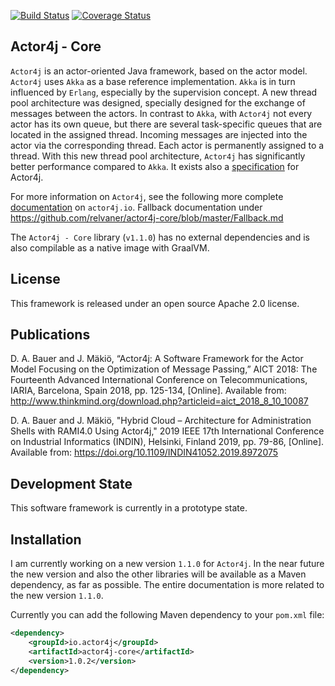 [![Build Status](https://travis-ci.org/relvaner/actor4j-core.svg?branch=master)](https://travis-ci.org/relvaner/actor4j-core)
[![Coverage Status](https://coveralls.io/repos/github/relvaner/actor4j-core/badge.svg?branch=master)](https://coveralls.io/github/relvaner/actor4j-core?branch=master)

## Actor4j - Core ##

`Actor4j` is an actor-oriented Java framework, based on the actor model. `Actor4j` uses `Akka` as a base reference implementation. `Akka` is in turn influenced by `Erlang`, especially by the supervision concept. A new thread pool architecture was designed, specially designed for the exchange of messages between the actors. In contrast to `Akka`, with `Actor4j` not every actor has its own queue, but there are several task-specific queues that are located in the assigned thread. Incoming messages are injected into the actor via the corresponding thread. Each actor is permanently assigned to a thread. With this new thread pool architecture, `Actor4j` has significantly better performance compared to `Akka`. It exists also a [specification](https://github.com/relvaner/actor4j-spec) for Actor4j.

For more information on `Actor4j`, see the following more complete [documentation](https://actor4j.io/documentation/) on `actor4j.io`. Fallback documentation under https://github.com/relvaner/actor4j-core/blob/master/Fallback.md

The `Actor4j - Core` library (`v1.1.0`) has no external dependencies and is also compilable as a native image with GraalVM.

## License ##
This framework is released under an open source Apache 2.0 license.

## Publications ##
D. A. Bauer and J. Mäkiö, “Actor4j: A Software Framework for the Actor Model Focusing on the Optimization of Message Passing,” AICT 2018: The Fourteenth Advanced International Conference on Telecommunications, IARIA, Barcelona, Spain 2018, pp. 125-134, [Online]. Available from: http://www.thinkmind.org/download.php?articleid=aict_2018_8_10_10087

D. A. Bauer and J. Mäkiö, "Hybrid Cloud – Architecture for Administration Shells with RAMI4.0 Using Actor4j," 2019 IEEE 17th International Conference on Industrial Informatics (INDIN), Helsinki, Finland 2019, pp. 79-86, [Online]. Available from: https://doi.org/10.1109/INDIN41052.2019.8972075

## Development State ##
This software framework is currently in a prototype state.

## Installation ##

I am currently working on a new version `1.1.0` for `Actor4j`. In the near future the new version and also the other libraries will be available as a Maven dependency, as far as possible. The entire documentation is more related to the new version `1.1.0`.

Currently you can add the following Maven dependency to your `pom.xml` file:

```xml
<dependency>
	<groupId>io.actor4j</groupId>
	<artifactId>actor4j-core</artifactId>
	<version>1.0.2</version>
</dependency>		
```